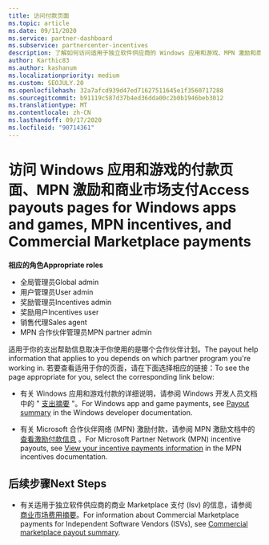 ```yaml
---
title: 访问付款页面
ms.topic: article
ms.date: 09/11/2020
ms.service: partner-dashboard
ms.subservice: partnercenter-incentives
description: 了解如何访问适用于独立软件供应商的 Windows 应用和游戏、MPN 激励和商业 Marketplace 支付的费用信息。
author: Karthic83
ms.author: kashanum
ms.localizationpriority: medium
ms.custom: SEOJULY.20
ms.openlocfilehash: 32a7afcd939d47ed71627511645e1f3560717288
ms.sourcegitcommit: b91119c587d37b4ed36dda00c2b0b1946beb3012
ms.translationtype: MT
ms.contentlocale: zh-CN
ms.lasthandoff: 09/17/2020
ms.locfileid: "90714361"
---
```

# <a name="access-payouts-pages-for-windows-apps-and-games-mpn-incentives-and-commercial-marketplace-payments"></a><span data-ttu-id="7aca6-103">访问 Windows 应用和游戏的付款页面、MPN 激励和商业市场支付</span><span class="sxs-lookup"><span data-stu-id="7aca6-103">Access payouts pages for Windows apps and games, MPN incentives, and Commercial Marketplace payments</span></span>

<span data-ttu-id="7aca6-104">**相应的角色**</span><span class="sxs-lookup"><span data-stu-id="7aca6-104">**Appropriate roles**</span></span>

- <span data-ttu-id="7aca6-105">全局管理员</span><span class="sxs-lookup"><span data-stu-id="7aca6-105">Global admin</span></span>
- <span data-ttu-id="7aca6-106">用户管理员</span><span class="sxs-lookup"><span data-stu-id="7aca6-106">User admin</span></span>
- <span data-ttu-id="7aca6-107">奖励管理员</span><span class="sxs-lookup"><span data-stu-id="7aca6-107">Incentives admin</span></span>
- <span data-ttu-id="7aca6-108">奖励用户</span><span class="sxs-lookup"><span data-stu-id="7aca6-108">Incentives user</span></span>
- <span data-ttu-id="7aca6-109">销售代理</span><span class="sxs-lookup"><span data-stu-id="7aca6-109">Sales agent</span></span>
- <span data-ttu-id="7aca6-110">MPN 合作伙伴管理员</span><span class="sxs-lookup"><span data-stu-id="7aca6-110">MPN partner admin</span></span>

<span data-ttu-id="7aca6-111">适用于你的支出帮助信息取决于你使用的是哪个合作伙伴计划。</span><span class="sxs-lookup"><span data-stu-id="7aca6-111">The payout help information that applies to you depends on which partner program you're working in.</span></span> <span data-ttu-id="7aca6-112">若要查看适用于你的页面，请在下面选择相应的链接：</span><span class="sxs-lookup"><span data-stu-id="7aca6-112">To see the page appropriate for you, select the corresponding link below:</span></span>

- <span data-ttu-id="7aca6-113">有关 Windows 应用和游戏付款的详细说明，请参阅 Windows 开发人员文档中的 " [支出摘要](https://docs.microsoft.com/windows/uwp/publish/payout-summary) "。</span><span class="sxs-lookup"><span data-stu-id="7aca6-113">For Windows app and game payments, see [Payout summary](https://docs.microsoft.com/windows/uwp/publish/payout-summary) in the Windows developer documentation.</span></span>

- <span data-ttu-id="7aca6-114">有关 Microsoft 合作伙伴网络 (MPN) 激励付款，请参阅 MPN 激励文档中的 [查看激励付款信息](understand-incentive-payouts.md) 。</span><span class="sxs-lookup"><span data-stu-id="7aca6-114">For Microsoft Partner Network (MPN) incentive payouts, see [View your incentive payments information](understand-incentive-payouts.md) in the MPN incentives documentation.</span></span>

## <a name="next-steps"></a><span data-ttu-id="7aca6-115">后续步骤</span><span class="sxs-lookup"><span data-stu-id="7aca6-115">Next Steps</span></span>

- <span data-ttu-id="7aca6-116">有关适用于独立软件供应商的商业 Marketplace 支付 (Isv) 的信息，请参阅 [商业市场费用摘要](https://docs.microsoft.com/azure/marketplace/partner-center-portal/payout-summary)。</span><span class="sxs-lookup"><span data-stu-id="7aca6-116">For information about Commercial Marketplace payments for Independent Software Vendors (ISVs), see [Commercial marketplace payout summary](https://docs.microsoft.com/azure/marketplace/partner-center-portal/payout-summary).</span></span>
